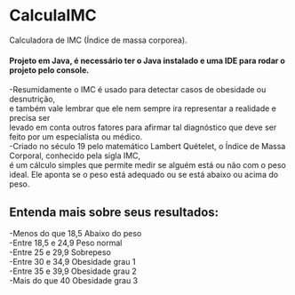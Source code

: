 # CalculaIMC
Calculadora de IMC (Índice de massa corporea). 

#### Projeto em Java, é necessário ter o Java instalado e uma IDE para rodar o projeto pelo console.

-Resumidamente o IMC é usado para detectar casos de obesidade ou desnutrição, <br>
e também vale lembrar que ele nem sempre ira representar a realidade e precisa ser<br>
levado em conta outros fatores para afirmar tal diagnóstico que deve ser feito por um especialista ou médico.<br>
-Criado no século 19 pelo matemático Lambert Quételet, o Índice de Massa Corporal, conhecido pela sigla IMC,<br>
é um cálculo simples que permite medir se alguém está ou não com o peso ideal. Ele aponta se o peso está adequado ou se está abaixo ou acima do peso.

## Entenda mais sobre seus resultados:

-Menos do que 18,5	Abaixo do peso<br>
-Entre 18,5 e 24,9	Peso normal<br>
-Entre 25 e 29,9	Sobrepeso<br>
-Entre 30 e 34,9	Obesidade grau 1<br>
-Entre 35 e 39,9	Obesidade grau 2<br>
-Mais do que 40	Obesidade grau 3<br>

